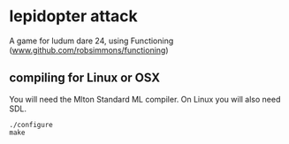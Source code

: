 lepidopter attack
=================

A game for ludum dare 24, using Functioning
(www.github.com/robsimmons/functioning)

compiling for Linux or OSX
--------------------------

You will need the Mlton Standard ML compiler. On Linux
you will also need SDL.

```
./configure
make
```

